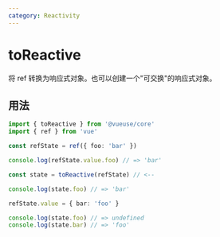 ```yaml
---
category: Reactivity
---
```


# toReactive

将 ref 转换为响应式对象。也可以创建一个"可交换"的响应式对象。

## 用法

```ts
import { toReactive } from '@vueuse/core'
import { ref } from 'vue'

const refState = ref({ foo: 'bar' })

console.log(refState.value.foo) // => 'bar'

const state = toReactive(refState) // <--

console.log(state.foo) // => 'bar'

refState.value = { bar: 'foo' }

console.log(state.foo) // => undefined
console.log(state.bar) // => 'foo'
```
